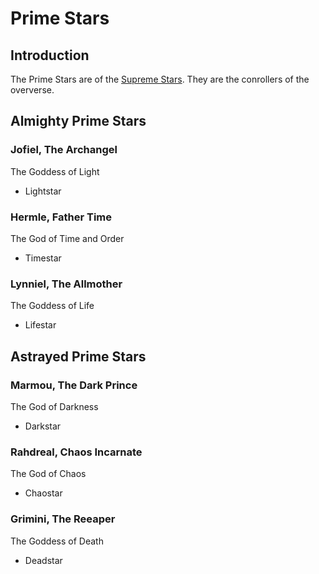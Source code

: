 # Prime Stars

## Introduction
The Prime Stars are of the [Supreme Stars](/Religon/supreme-stars.md). They are the conrollers of the oververse.

## Almighty Prime Stars
### Jofiel, The Archangel
The Goddess of Light
- Lightstar

### Hermle, Father Time
The God of Time and Order
- Timestar

### Lynniel, The Allmother
The Goddess of Life
- Lifestar

## Astrayed Prime Stars
### Marmou, The Dark Prince
The God of Darkness
- Darkstar

### Rahdreal, Chaos Incarnate
The God of Chaos
- Chaostar

### Grimini, The Reeaper
The Goddess of Death
- Deadstar